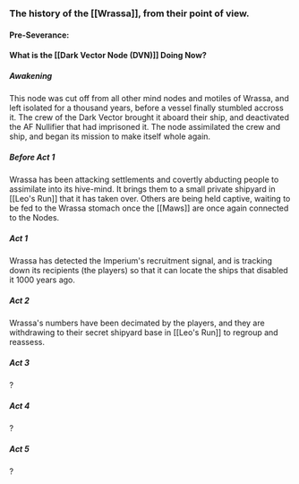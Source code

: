 ### The history of the [[Wrassa]], from their point of view.

#### Pre-Severance:


#### What is the [[Dark Vector Node (DVN)]] Doing Now?
##### Awakening
This node was cut off from all other mind nodes and motiles of Wrassa, and left isolated for a thousand years, before a vessel finally stumbled accross it. The crew of the Dark Vector brought it aboard their ship, and deactivated the AF Nullifier that had imprisoned it. The node assimilated the crew and ship, and began its mission to make itself whole again.
##### Before Act 1
Wrassa has been attacking settlements and covertly abducting people to assimilate into its hive-mind. It brings them to a small private shipyard in [[Leo's Run]] that it has taken over. Others are being held captive, waiting to be fed to the Wrassa stomach once the [[Maws]] are once again connected to the Nodes.
##### Act 1
Wrassa has detected the Imperium's recruitment signal, and is tracking down its recipients (the players) so that it can locate the ships that disabled it 1000 years ago.
##### Act 2
Wrassa's numbers have been decimated by the players, and they are withdrawing to their secret shipyard base in [[Leo's Run]] to regroup and reassess.
##### Act 3
?
##### Act 4
?
##### Act 5
?